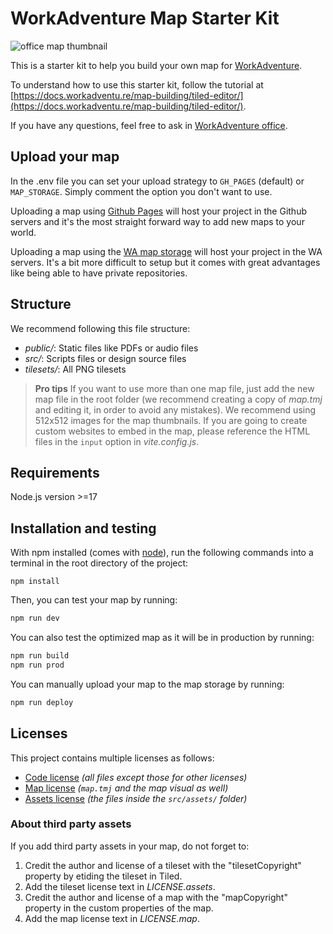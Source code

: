 # WorkAdventure Map Starter Kit

![office map thumbnail](./office.png)

This is a starter kit to help you build your own map for [WorkAdventure](https://workadventu.re).

To understand how to use this starter kit, follow the tutorial at [https://docs.workadventu.re/map-building/tiled-editor/](https://docs.workadventu.re/map-building/tiled-editor/).

If you have any questions, feel free to ask in [WorkAdventure office](https://play.staging.workadventu.re/@/tcm/workadventure/wa-village).

## Upload your map

In the .env file you can set your upload strategy to `GH_PAGES` (default) or `MAP_STORAGE`. Simply comment the option you don't want to use.

Uploading a map using [Github Pages](https://docs.github.com/pages) will host your project in the Github servers and it's the most straight forward way to add new maps to your world.

Uploading a map using the [WA map storage](https://docs.workadventu.re/map-building/tiled-editor/publish/wa-hosted) will host your project in the WA servers. It's a bit more difficult to setup but it comes with great advantages like being able to have private repositories.

## Structure

We recommend following this file structure:

- _public/_: Static files like PDFs or audio files
- _src/_: Scripts files or design source files
- _tilesets/_: All PNG tilesets

> **Pro tips**
> If you want to use more than one map file, just add the new map file in the root folder (we recommend creating a copy of _map.tmj_ and editing it, in order to avoid any mistakes).
> We recommend using 512x512 images for the map thumbnails.
> If you are going to create custom websites to embed in the map, please reference the HTML files in the `input` option in _vite.config.js_.

## Requirements

Node.js version >=17

## Installation and testing

With npm installed (comes with [node](https://nodejs.org/en/)), run the following commands into a terminal in the root directory of the project:

```shell
npm install
```

Then, you can test your map by running:

```sh
npm run dev
```

You can also test the optimized map as it will be in production by running:

```sh
npm run build
npm run prod
```

You can manually upload your map to the map storage by running:

```sh
npm run deploy
```

## Licenses

This project contains multiple licenses as follows:

- [Code license](./LICENSE.code) _(all files except those for other licenses)_
- [Map license](./LICENSE.map) _(`map.tmj` and the map visual as well)_
- [Assets license](./LICENSE.assets) _(the files inside the `src/assets/` folder)_

### About third party assets

If you add third party assets in your map, do not forget to:

1. Credit the author and license of a tileset with the "tilesetCopyright" property by etiding the tileset in Tiled.
2. Add the tileset license text in _LICENSE.assets_.
3. Credit the author and license of a map with the "mapCopyright" property in the custom properties of the map.
4. Add the map license text in _LICENSE.map_.
